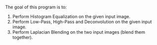 The goal of this program is to:

1. Perform Histogram Equalization on the given input image.
2. Perform Low-Pass, High-Pass and Deconvolution on the given input image.
3. Perform Laplacian Blending on the two input images (blend them together).
